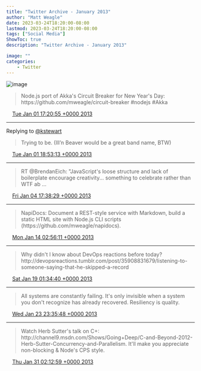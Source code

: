 ```yaml
---
title: "Twitter Archive - January 2013"
author: "Matt Weagle"
date: 2023-03-24T18:20:00-08:00
lastmod: 2023-03-24T18:20:00-08:00
tags: ["Social Media"]
ShowToc: true
description: "Twitter Archive - January 2013"

image: ""
categories: 
    - Twitter
---
```

![image](/sadtwitterbird3.jpg)

> Node\.js port of Akka's Circuit Breaker for New Year's Day: https://github\.com/mweagle/circuit\-breaker \#nodejs \#Akka

<img src="./media/tweet.ico" width="12" /> [Tue Jan 01 17:20:55 +0000 2013](https://twitter.com/mweagle/status/286160086928326656)

----

Replying to [@kstewart](https://twitter.com/kstewart/status/286162997343313920)

> Trying to be\.  \(Ill’n Beaver would be a great band name, BTW\)

<img src="./media/tweet.ico" width="12" /> [Tue Jan 01 18:53:13 +0000 2013](https://twitter.com/mweagle/status/286183311276142593)

----

> RT @BrendanEich: "JavaScript's loose structure and lack of boilerplate encourage creativity\.\.\. something to celebrate rather than WTF ab \.\.\.

<img src="./media/tweet.ico" width="12" /> [Fri Jan 04 17:38:29 +0000 2013](https://twitter.com/mweagle/status/287251670902128640)

----

> NapiDocs: Document a REST\-style service with Markdown, build a static HTML site with Node\.js CLI scripts \(https://github\.com/mweagle/napidocs\)\.

<img src="./media/tweet.ico" width="12" /> [Mon Jan 14 02:56:11 +0000 2013](https://twitter.com/mweagle/status/290653511992102912)

----

> Why didn't I know about DevOps reactions before today? http://devopsreactions\.tumblr\.com/post/35908831679/listening\-to\-someone\-saying\-that\-he\-skipped\-a\-record

<img src="./media/tweet.ico" width="12" /> [Sat Jan 19 01:34:40 +0000 2013](https://twitter.com/mweagle/status/292444933875449856)

----

> All systems are constantly failing\. It's only invisible when a system you don't recognize has already recovered\. Resiliency is quality\.

<img src="./media/tweet.ico" width="12" /> [Wed Jan 23 23:35:48 +0000 2013](https://twitter.com/mweagle/status/294226960463314944)

----

> Watch Herb Sutter's talk on C\+: http://channel9\.msdn\.com/Shows/Going\+Deep/C\-and\-Beyond\-2012\-Herb\-Sutter\-Concurrency\-and\-Parallelism\.  It'll make you appreciate non\-blocking &amp; Node's CPS style\.

<img src="./media/tweet.ico" width="12" /> [Thu Jan 31 02:12:59 +0000 2013](https://twitter.com/mweagle/status/296803234046164992)